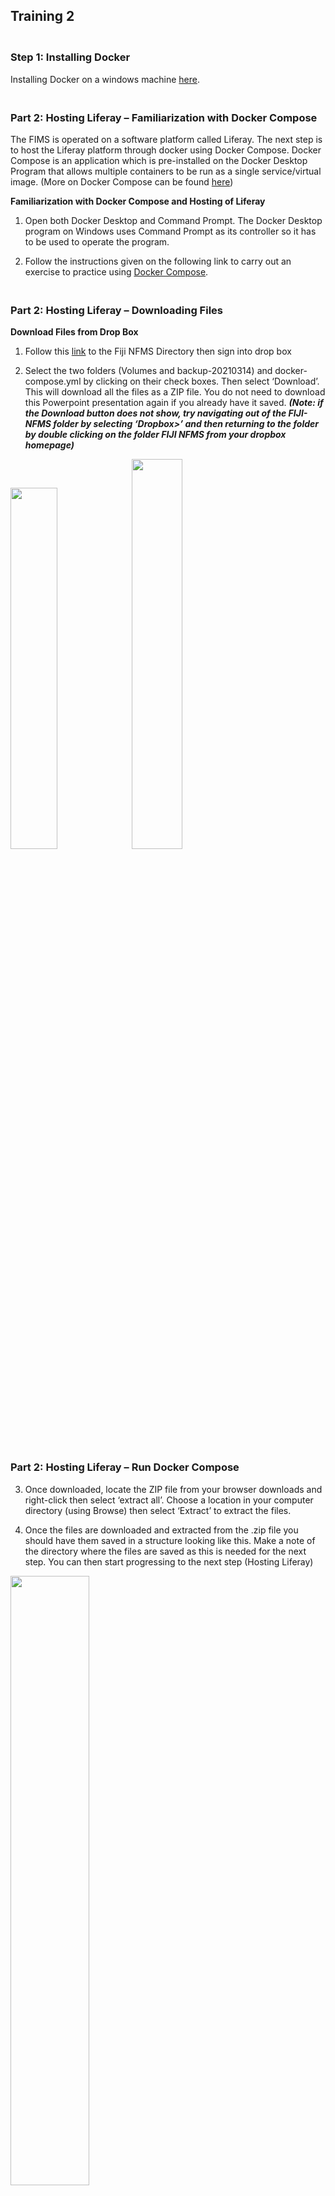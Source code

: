 ## Training 2

### <br> Step 1: Installing Docker

Installing Docker on a windows machine [here](../README.md#install).

### <br> Part 2: Hosting Liferay – Familiarization with Docker Compose

The FIMS is operated on a software platform called Liferay. The next step is to host the Liferay platform through docker using Docker Compose. Docker Compose is an application which is pre-installed on the Docker Desktop Program that allows multiple containers to be run as a single service/virtual image. (More on Docker Compose can be found [here](https://docs.docker.com/compose/))

**Familiarization with Docker Compose and Hosting of Liferay**

1. Open both Docker Desktop and Command Prompt. The Docker Desktop program on Windows uses Command Prompt as its controller so it has to be used to operate the program.

2. Follow the instructions given on the following link to carry out an exercise to practice using [Docker Compose](https://docs.docker.com/compose/gettingstarted/#step-3-define-services-in-a-compose-file).

### <br> Part 2: Hosting Liferay – Downloading Files

**Download Files from Drop Box**

1. Follow this [link](https://www.dropbox.com/sh/wzhq046z2ieu0mg/AACfANue5b1QSHXKgOtUw1x_a?dl=0) to the Fiji NFMS Directory then sign into drop box

2. Select the two folders (Volumes and backup-20210314) and docker-compose.yml by clicking on their check boxes. Then select ‘Download’. This will download all the files as a ZIP file. You do not need to download this Powerpoint presentation again if you already have it saved. **_(Note: if the Download button does not show, try navigating out of the FIJI-NFMS folder by selecting ‘Dropbox>’ and then returning to the folder by double clicking on the folder FIJI NFMS from your dropbox homepage)_**

<img src="../Images/Picture12.png" style="width:38.5%;"><img src="../Images/Picture13.png" style="width:40%;">

### <br> Part 2: Hosting Liferay – Run Docker Compose

3. Once downloaded, locate the ZIP file from your browser downloads and right-click then select ‘extract all’. Choose a location in your computer directory (using Browse) then select ‘Extract’ to extract the files.

4. Once the files are downloaded and extracted from the .zip file you should have them saved in a structure looking like this. Make a note of the directory where the files are saved as this is needed for the next step. You can then start progressing to the next step (Hosting Liferay)

<img src="../Images/Picture14.png" style="width:50%;">

### <br> Part 2: Hosting Liferay – Run Docker Compose (2)

**Hosting Liferay**

1. Open Docker Desktop and Command Prompt
2. On your file browser navigate to the directory containing the files, click on the address bar and copy (ctrl + C) the directory location

<img src="../Images/Picture15.png" style="width:50%;">

3. In Command Prompt write ‘cd’ then paste the directory location and press Enter. This will change the directory

<img src="../Images/Picture16.png" style="width:50%;">

### <br> Part 2: Hosting Liferay – Run Docker Compose (3)

4. In Command Prompt, start the application by typing docker-compose up –d
   <img src="../Images/Picture17.png" style="width:50%;"><br>
   Docker will start loading the docker-compose.yml file and setting up the docker image. This may take some time. When complete you will see the following text in Command Prompt.

5. Copy this address: http://localhost:8080/ into a web browser to see the application running. At this stage this will show the Liferay platform home screen. Part 3 will explain how to install/restore the Forest Information Management System onto the Liferay platform.<br><br>
   <img src="../Images/Picture18.png" style="width:50%;">

### <br> Part 3: Configuration and Installation of FIMS

Once the Liferay platform has been hosted on Docker, the FIMS can be installed/restored. This requires the following four files these are all stored in the ‘backup’ folder.

<img src="../Images/Picture19.png" style="width:50%;">

- Global_No_Pages
- Roles_Admin
- Export_Docs
- Export_Pages_and_Content

1. Enter http://localhost:8080/ in a browser to see the liferay image running.
   <br><br><img src="../Images/Picture1.png">

### <br> Part 3: Configuration and Installation of FIMS (2)

2. Sign in using username: test@liferay.com and password: test
3. On your first login to the system, you will be asked to confirm the Terms of Use, click ‘I agree’. On the following page you will be prompted to give a password reminder, enter something relevant. You will be redirected to the Liferay home page.

**File 1: Global_No_Pages**

4. Select the Applications Menu button <img src="../Images/Picture2.png" style="vertical-align:middle"> and select Global.
   The page will automatically be redirected to the ‘Fragments’ page. Click again on the applications menu button to confirm that the tag ‘Current’ appears next to Global. <img src="../Images/Picture3.png" style="vertical-align:middle"> Click X to return.

5. Select the control panel button <img src="../Images/Picture10.png" style="vertical-align:middle"> this will open the control panel navigation bar and select Publishing > Import.<br><br><img src="../Images/Picture11.png" style="vertical-align:middle; width:45%">

6. Select <button name="button" style="background-color:#2697ed; border:none; font-size: large; color: white; padding:0.1% 1%; border-radius: 5px; vertical-align:middle;">+</button> and drag and drop the _Global_No_Pages_ file from the **_backup_** Folder into the dashed box. Wait for this to load and then select ‘Continue’.

7. On the following page, check the ‘Import Permissions’ and ‘Mirror with overwriting’ (Under Update Data) checkboxes and then select ‘Import’.

### <br> Part 3: Configuration and Installation of FIMS (3)

9. Return to the Application Menu <img src="../Images/Picture2.png" style="vertical-align:middle"> and select ‘Liferay’
10. Next the AntiSamy Sanitizer needs to be disabled. Go to the Application Menu > Control Panel > System Settings > Security Tools > AntiSamy Sanitizer. Then deselect Enabled and select ‘Update’.
11. As the next files are large, the servlet request size has to be increased. To do this go to the Application Menu > Control Panel > System Settings > Infrastructure > System Scope > Upload Servlet Request. Set the request size to 524288000 in the ‘Overall Maximum Upload Request Size Box’ and select ‘Save’.

**File 2 : Roles_Admin**

12. Go to the Application Menu <img src="../Images/Picture2.png" style="vertical-align:middle"> > Control Panel and select Roles. Next click on the <button name="button" style="background-color:white; border:none; font-size: large; color: Black; padding:0.1% 1%; border-radius: 5px; vertical-align:middle;">&vellip;</button> options button and select ‘Export/Import’.
13. On the Import Tab, Drag and Drop the **Roles_Admin** file into the dashed window.
14. Select ‘Continue’ and on the following page Select ‘Import’ at the bottom of the page (the default settings are suitable here). When uploaded a <span style="color: green;">‘Successful’</span> note will appear. You can then exit the window.

<img src="../Images/Picture24.png" style="vertical-align:middle">

### <br> Part 3: Configuration and Installation of FIMS (4) <br><br>

**File 3: Export_Docs**

15. Return to the Application Menu and select Liferay again.
16. Open the Control Panel <img src="../Images/Picture20.png" style="vertical-align:middle"> and navigate to Publishing>Import
17. Click <button name="button" style="background-color:#2697ed; border:none; font-size: large; color: white; padding:0.1% 1%; border-radius: 5px; vertical-align:middle;">+</button> and drag and drop the **Export_Docs** file into the dashed box. Wait for this to load and then select ‘Continue’.
18. On the following page, check the ‘Import Permissions’ and ‘Mirror with overwriting’ checkboxes and then select ‘Import’.
19. Wait for the file to completely load then repeat the above Steps 17-18 for **File 4: Export_Pages_and_Content**.
20. Finally, the AntiSamy Sanitizer needs to be enabled again. Go to the Application Menu > Control Panel > System Settings > Security Tools > AntiSamy Sanitizer. Then check the ‘Enabled’ box and select ‘Update’.

<img src="../Images/Picture25.png" style="vertical-align:middle">

### <br> Part 3: Configuration and Installation of FIMS (5)

21. The FIMS system should now will be fully operational on the Docker as a locally hosted system. You can check this by opening a new browser window and entering [Local Host](http://localhost:8080/)

<img src="../Images/Picture21.png" style="vertical-align:middle">

### <br> Part 4: Adding New Users <br><br>

**Adding a New User**

Three new users need to be added to allow the full operation and administration of the FIMS.

- Fims User – this is a general user and multiple accounts should be made with these settings for different personnel who will be using the system.
- Fims Admin
- Fims Super

<img src="../Images/Picture26.png" style="vertical-align:middle"><br><br>

1. Before adding the new users, first disable email verification. Go to the Application Menu <img src="../Images/Picture2.png" style="vertical-align:middle"> Control Panel > Instance Settings > User Authentication > General and **deselect** the ‘Require strangers to verify their email address?’ Check box.
2. Click ‘Save’ to save the new settings


<img src="../Images/Picture27.png" style="vertical-align:middle">

### <br> Part 4: Adding New Users (2) <br><br>

**FIMS User (General user)**

1. Go to the Application Menu <img src="../Images/Picture2.png" style="vertical-align:middle"> then select Control Panel > Users and Organizations
2. Click on the <button name="button" style="background-color:#2697ed; border:none; font-size: large; color: white; padding:0.1% 1%; border-radius: 5px; vertical-align:middle;">+</button> and enter the required fields: Screen Name, Email and First and Last name fimsuser, fimsuser@enviroaccounts.com, FIMS USER. Select ‘Save’.
3. On the ‘User and Organizations’ Page, select the option button <img src="../Images/Picture7.png" style="vertical-align:middle"> next to the user name and select ‘Edit’
4. On the Membership Tab, under ‘Sites’ click ‘Select’ and click ‘Liferay’. Then click ‘Save’.
5. On the Roles tab under ‘Site Roles’ click ‘Select’ and choose ‘Fiji Staff’. Then click ‘Save’.
6. On the Password tab set a new password for the user. (Note: the User will be prompted to update the password on their first login to the system).
7. Log out of the Test@Liferay User and Login with the new user credentials to test the process.
8. On first Login you will be required to agree to terms and conditions and change the password.

**FIMS Admin**

9. Repeat steps 1-7 to create an admin account but instead use the following details and roles:

| Details                      | Regular Roles   | Site Roles             |
| ---------------------------- | --------------- | ---------------------- |
| Fiji Admin                   | Fiji User Admin | Fiji Staff             |
| Fijiadmin(screen name)       |                 | Fiji Document Admin    |
| Fijiadmin@enviroaccounts.com |                 | Fiji Page Admin        |
|                              |                 | Fiji Tag Admin         |
|                              |                 | Fiji Web Content Admin |

### <br> Part 4: Adding New Users (3)

**FIMS Super**

9. Repeat steps 1-7 to create an Super admin account but instead use the following roles and no Memberships (i.e skipping step 4):

| Regular Roles   | Site Roles |
| --------------- | ---------- |
| Administator    | N/A        |
| Fiji User Admin |            |

10. Once all the new users are added, you should login once again as the test@liferay.com user and change the password from the original password ‘test’ to make the test@liferay.com account more secure.

Instructions for doing this can be found here: https://learn.liferay.com/commerce/2.x/en/starting-a-store/introduction-to-the-admin-account.html#configuring-the-admin-user

### <br> Part 5: Accessing FIMS

Access site from another computer on local LAN

1. Enter IP address of the host computer into browser followed by port 8080. e.g 192.168.x.xx:8080 and confirm FIMS loads. This confirms the site is being hosted on the local LAN.

<img src="../Images/Picture21.png" style="vertical-align:middle">

### <br> Part 6: Ending Docker Session

1. Return to the docker interface and select the ‘Stop’ Button, or in the Command Prompt Ctrl + C or docker-compose stop command.

<img src="../Images/Picture22.png" style="vertical-align:middle">

The image can be re-run again at any time by selecting the Start Button.

<img src="../Images/Picture23.png" style="vertical-align:middle">
